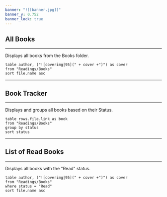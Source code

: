 ```yaml
---
banner: "![[banner.jpg]]"
banner_y: 0.752
banner_lock: true
---
```


## All Books
---
Displays all books from the Books folder.

```dataview
table author, ("![coverimg|95](" + cover +")") as cover
from "Readings/Books"
sort file.name asc
```
--- 
## Book Tracker
---
Displays and groups all books based on their Status.
```dataview
table rows.file.link as book
from "Readings/Books"
group by status
sort status
```
--- 
## List of Read Books
---
Displays all books with the "Read" status.

```dataview
table author, ("![coverimg|95](" + cover +")") as cover
from "Readings/Books"
where status = "Read"
sort file.name asc
```
